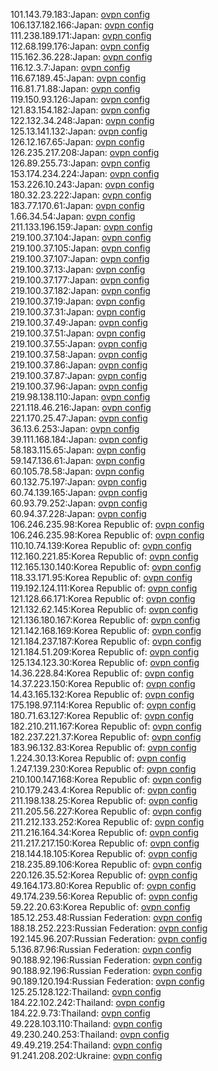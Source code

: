101.143.79.183:Japan: [ovpn config](vpn/101_143_79_183.ovpn)  
106.137.182.166:Japan: [ovpn config](vpn/106_137_182_166.ovpn)  
111.238.189.171:Japan: [ovpn config](vpn/111_238_189_171.ovpn)  
112.68.199.176:Japan: [ovpn config](vpn/112_68_199_176.ovpn)  
115.162.36.228:Japan: [ovpn config](vpn/115_162_36_228.ovpn)  
116.12.3.7:Japan: [ovpn config](vpn/116_12_3_7.ovpn)  
116.67.189.45:Japan: [ovpn config](vpn/116_67_189_45.ovpn)  
116.81.71.88:Japan: [ovpn config](vpn/116_81_71_88.ovpn)  
119.150.93.126:Japan: [ovpn config](vpn/119_150_93_126.ovpn)  
121.83.154.182:Japan: [ovpn config](vpn/121_83_154_182.ovpn)  
122.132.34.248:Japan: [ovpn config](vpn/122_132_34_248.ovpn)  
125.13.141.132:Japan: [ovpn config](vpn/125_13_141_132.ovpn)  
126.12.167.65:Japan: [ovpn config](vpn/126_12_167_65.ovpn)  
126.235.217.208:Japan: [ovpn config](vpn/126_235_217_208.ovpn)  
126.89.255.73:Japan: [ovpn config](vpn/126_89_255_73.ovpn)  
153.174.234.224:Japan: [ovpn config](vpn/153_174_234_224.ovpn)  
153.226.10.243:Japan: [ovpn config](vpn/153_226_10_243.ovpn)  
180.32.23.222:Japan: [ovpn config](vpn/180_32_23_222.ovpn)  
183.77.170.61:Japan: [ovpn config](vpn/183_77_170_61.ovpn)  
1.66.34.54:Japan: [ovpn config](vpn/1_66_34_54.ovpn)  
211.133.196.159:Japan: [ovpn config](vpn/211_133_196_159.ovpn)  
219.100.37.104:Japan: [ovpn config](vpn/219_100_37_104.ovpn)  
219.100.37.105:Japan: [ovpn config](vpn/219_100_37_105.ovpn)  
219.100.37.107:Japan: [ovpn config](vpn/219_100_37_107.ovpn)  
219.100.37.13:Japan: [ovpn config](vpn/219_100_37_13.ovpn)  
219.100.37.177:Japan: [ovpn config](vpn/219_100_37_177.ovpn)  
219.100.37.182:Japan: [ovpn config](vpn/219_100_37_182.ovpn)  
219.100.37.19:Japan: [ovpn config](vpn/219_100_37_19.ovpn)  
219.100.37.31:Japan: [ovpn config](vpn/219_100_37_31.ovpn)  
219.100.37.49:Japan: [ovpn config](vpn/219_100_37_49.ovpn)  
219.100.37.51:Japan: [ovpn config](vpn/219_100_37_51.ovpn)  
219.100.37.55:Japan: [ovpn config](vpn/219_100_37_55.ovpn)  
219.100.37.58:Japan: [ovpn config](vpn/219_100_37_58.ovpn)  
219.100.37.86:Japan: [ovpn config](vpn/219_100_37_86.ovpn)  
219.100.37.87:Japan: [ovpn config](vpn/219_100_37_87.ovpn)  
219.100.37.96:Japan: [ovpn config](vpn/219_100_37_96.ovpn)  
219.98.138.110:Japan: [ovpn config](vpn/219_98_138_110.ovpn)  
221.118.46.216:Japan: [ovpn config](vpn/221_118_46_216.ovpn)  
221.170.25.47:Japan: [ovpn config](vpn/221_170_25_47.ovpn)  
36.13.6.253:Japan: [ovpn config](vpn/36_13_6_253.ovpn)  
39.111.168.184:Japan: [ovpn config](vpn/39_111_168_184.ovpn)  
58.183.115.65:Japan: [ovpn config](vpn/58_183_115_65.ovpn)  
59.147.136.61:Japan: [ovpn config](vpn/59_147_136_61.ovpn)  
60.105.78.58:Japan: [ovpn config](vpn/60_105_78_58.ovpn)  
60.132.75.197:Japan: [ovpn config](vpn/60_132_75_197.ovpn)  
60.74.139.165:Japan: [ovpn config](vpn/60_74_139_165.ovpn)  
60.93.79.252:Japan: [ovpn config](vpn/60_93_79_252.ovpn)  
60.94.37.228:Japan: [ovpn config](vpn/60_94_37_228.ovpn)  
106.246.235.98:Korea Republic of: [ovpn config](vpn/106_246_235_98.ovpn)  
106.246.235.98:Korea Republic of: [ovpn config](vpn/106_246_235_98.ovpn)  
110.10.74.139:Korea Republic of: [ovpn config](vpn/110_10_74_139.ovpn)  
112.160.221.85:Korea Republic of: [ovpn config](vpn/112_160_221_85.ovpn)  
112.165.130.140:Korea Republic of: [ovpn config](vpn/112_165_130_140.ovpn)  
118.33.171.95:Korea Republic of: [ovpn config](vpn/118_33_171_95.ovpn)  
119.192.124.111:Korea Republic of: [ovpn config](vpn/119_192_124_111.ovpn)  
121.128.66.171:Korea Republic of: [ovpn config](vpn/121_128_66_171.ovpn)  
121.132.62.145:Korea Republic of: [ovpn config](vpn/121_132_62_145.ovpn)  
121.136.180.167:Korea Republic of: [ovpn config](vpn/121_136_180_167.ovpn)  
121.142.168.169:Korea Republic of: [ovpn config](vpn/121_142_168_169.ovpn)  
121.184.237.187:Korea Republic of: [ovpn config](vpn/121_184_237_187.ovpn)  
121.184.51.209:Korea Republic of: [ovpn config](vpn/121_184_51_209.ovpn)  
125.134.123.30:Korea Republic of: [ovpn config](vpn/125_134_123_30.ovpn)  
14.36.228.84:Korea Republic of: [ovpn config](vpn/14_36_228_84.ovpn)  
14.37.223.150:Korea Republic of: [ovpn config](vpn/14_37_223_150.ovpn)  
14.43.165.132:Korea Republic of: [ovpn config](vpn/14_43_165_132.ovpn)  
175.198.97.114:Korea Republic of: [ovpn config](vpn/175_198_97_114.ovpn)  
180.71.63.127:Korea Republic of: [ovpn config](vpn/180_71_63_127.ovpn)  
182.210.211.167:Korea Republic of: [ovpn config](vpn/182_210_211_167.ovpn)  
182.237.221.37:Korea Republic of: [ovpn config](vpn/182_237_221_37.ovpn)  
183.96.132.83:Korea Republic of: [ovpn config](vpn/183_96_132_83.ovpn)  
1.224.30.13:Korea Republic of: [ovpn config](vpn/1_224_30_13.ovpn)  
1.247.139.230:Korea Republic of: [ovpn config](vpn/1_247_139_230.ovpn)  
210.100.147.168:Korea Republic of: [ovpn config](vpn/210_100_147_168.ovpn)  
210.179.243.4:Korea Republic of: [ovpn config](vpn/210_179_243_4.ovpn)  
211.198.138.25:Korea Republic of: [ovpn config](vpn/211_198_138_25.ovpn)  
211.205.56.227:Korea Republic of: [ovpn config](vpn/211_205_56_227.ovpn)  
211.212.133.252:Korea Republic of: [ovpn config](vpn/211_212_133_252.ovpn)  
211.216.164.34:Korea Republic of: [ovpn config](vpn/211_216_164_34.ovpn)  
211.217.217.150:Korea Republic of: [ovpn config](vpn/211_217_217_150.ovpn)  
218.144.18.105:Korea Republic of: [ovpn config](vpn/218_144_18_105.ovpn)  
218.235.89.106:Korea Republic of: [ovpn config](vpn/218_235_89_106.ovpn)  
220.126.35.52:Korea Republic of: [ovpn config](vpn/220_126_35_52.ovpn)  
49.164.173.80:Korea Republic of: [ovpn config](vpn/49_164_173_80.ovpn)  
49.174.239.56:Korea Republic of: [ovpn config](vpn/49_174_239_56.ovpn)  
59.22.20.63:Korea Republic of: [ovpn config](vpn/59_22_20_63.ovpn)  
185.12.253.48:Russian Federation: [ovpn config](vpn/185_12_253_48.ovpn)  
188.18.252.223:Russian Federation: [ovpn config](vpn/188_18_252_223.ovpn)  
192.145.96.207:Russian Federation: [ovpn config](vpn/192_145_96_207.ovpn)  
5.136.87.96:Russian Federation: [ovpn config](vpn/5_136_87_96.ovpn)  
90.188.92.196:Russian Federation: [ovpn config](vpn/90_188_92_196.ovpn)  
90.188.92.196:Russian Federation: [ovpn config](vpn/90_188_92_196.ovpn)  
90.189.120.194:Russian Federation: [ovpn config](vpn/90_189_120_194.ovpn)  
125.25.128.122:Thailand: [ovpn config](vpn/125_25_128_122.ovpn)  
184.22.102.242:Thailand: [ovpn config](vpn/184_22_102_242.ovpn)  
184.22.9.73:Thailand: [ovpn config](vpn/184_22_9_73.ovpn)  
49.228.103.110:Thailand: [ovpn config](vpn/49_228_103_110.ovpn)  
49.230.240.253:Thailand: [ovpn config](vpn/49_230_240_253.ovpn)  
49.49.219.254:Thailand: [ovpn config](vpn/49_49_219_254.ovpn)  
91.241.208.202:Ukraine: [ovpn config](vpn/91_241_208_202.ovpn)  
